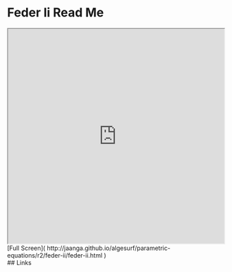 Feder Ii Read Me
===

<iframe src='http://jaanga.github.io/algesurf/parametric-equations/r2/feder-ii/feder-ii.html' width=100% height=500px >
There is an `iframe` here. It is not visible when viewed on github.com/algesurf. To view, please see 'Project Links' below.
</iframe>
[Full Screen]( http://jaanga.github.io/algesurf/parametric-equations/r2/feder-ii/feder-ii.html )
<br>
## Links 
<http://www.3d-meier.de/tut3/Seite83.html>  
